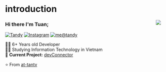 # introduction
<img align='right' src="https://github-readme-stats.vercel.app/api?username=TuanND0510&show_icons=true">

### Hi there I'm Tuan;

[![Tandy](https://img.shields.io/static/v1?label=tandy&message=%20&color=yellow&logo=&style=flat-square&logoColor=white)](https://github.com/at-tantv/)
[![Instagram](https://img.shields.io/static/v1?label=Instagram&message=%20&color=orange&logo=Instagram&style=flat-square&logoColor=white)](https://www.instagram.com/tanbkdn/)
[![me@tandy](https://img.shields.io/static/v1?label=me@tandy&message=%20&color=red&logo=gmail&style=flat-square&logoColor=white)](mailto:htt.devvn@gmail.com)
  
  
👨‍💻 6+ Years old Developer  
👨‍🎓 Studying Information Technology in Vietnam  
🚧 **Current Project:** [devConnector](https://github.com/at-tantv)

⭐️ From [at-tantv](https://github.com/at-tantv)
